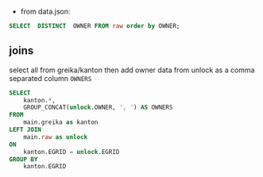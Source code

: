- from data.json: 

```sql
SELECT  DISTINCT  OWNER FROM raw order by OWNER;
```

## joins

select all from greika/kanton then add owner data from unlock as a comma separated column `OWNERS`
```sql
SELECT 
    kanton.*,
    GROUP_CONCAT(unlock.OWNER, ', ') AS OWNERS
FROM 
    main.greika as kanton
LEFT JOIN 
    main.raw as unlock
ON 
    kanton.EGRID = unlock.EGRID
GROUP BY 
    kanton.EGRID
```

